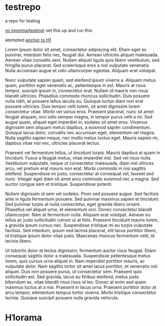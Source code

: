 # testrepo
a repo for testing

[yo momma(testing)](wiki) set this up and run this

atempted [anchor to H1](#h1orama)

Lorem ipsum dolor sit amet, consectetur adipiscing elit. Etiam eget ex pulvinar, interdum felis nec, feugiat dui. Aenean ultricies aliquet malesuada. Aenean vitae convallis sem. Nullam aliquet ligula quis libero vestibulum, sed fringilla purus placerat. Sed scelerisque eros a nisl vulputate venenatis. Nulla accumsan augue et odio ullamcorper egestas. Aliquam erat volutpat.

Nunc vulputate sapien quam, sed eleifend ipsum viverra a. Aliquam metus quam, porttitor eget venenatis ac, pellentesque in est. Mauris at risus tempor, suscipit ipsum in, consectetur erat. Nullam id mauris non risus blandit ultricies. Phasellus commodo rhoncus sollicitudin. Duis posuere nulla nibh, et posuere tellus iaculis eu. Quisque luctus diam non erat posuere ultricies. Duis tempor velit lorem, sit amet dignissim lorem consectetur vitae. Morbi vel varius eros. Praesent placerat, nunc sit amet feugiat aliquam, orci odio semper magna, in tempor purus velit a mi. Sed augue quam, aliquet eget imperdiet in, sodales sit amet eros. Vivamus dignissim sem aliquam metus dapibus, a euismod sapien condimentum. Quisque lacus dolor, convallis nec accumsan eget, elementum vel magna. Nulla sagittis sapien neque, nec mollis metus luctus eget. Mauris sapien mi, dapibus vitae nisl nec, ultricies placerat lectus.

Praesent vel fermentum tellus, ut tincidunt turpis. Mauris dapibus at quam in tincidunt. Fusce a feugiat metus, vitae imperdiet nisl. Sed vel risus nulla. Vestibulum vulputate, neque ut consectetur malesuada, diam nisl ultrices arcu, vel pretium erat mauris non erat. Morbi commodo in nisi sagittis eleifend. Suspendisse mi justo, consectetur at consequat vel, laoreet sed nunc. Integer eget diam sit amet arcu commodo euismod nec a magna. Sed auctor congue sem et tristique. Suspendisse potenti.

Nullam dignissim id sem vel sodales. Proin sed posuere augue. Sed facilisis ante in ligula fermentum posuere. Sed pulvinar maximus sapien et tincidunt. Sed pulvinar turpis at nulla consectetur, eget gravida libero ornare. Phasellus vel aliquet urna, et elementum orci. Donec consectetur blandit ullamcorper. Nam at fermentum nulla. Aliquam erat volutpat. Aenean eu tellus ac justo sollicitudin rutrum ut at felis. Praesent tincidunt mauris lorem, a gravida ipsum cursus nec. Suspendisse tristique mi eu turpis vulputate facilisis. Sed interdum, ipsum sed lacinia placerat, elit lacus porttitor libero, id tristique ipsum dolor vitae justo. Maecenas rhoncus fermentum velit, id lacinia libero.

Ut lobortis dolor et lectus dignissim, fermentum auctor risus feugiat. Etiam consequat sagittis dolor a malesuada. Suspendisse pellentesque metus lorem, quis cursus urna aliquet in. Nam imperdiet porttitor mauris, ac vulputate dolor. Nam sagittis tortor sit amet lacus porttitor, et venenatis nisl aliquet. Duis non posuere purus, ut consectetur sem. Praesent quis sollicitudin est. Sed gravida, lacus eu finibus eleifend, metus justo bibendum ex, vitae blandit risus risus id leo. Donec at enim sed quam maximus luctus at a nisi. Praesent in lacus urna. Praesent porttitor dolor at arcu tempor, elementum tempus tortor viverra. Morbi tristique consectetur lacinia. Quisque suscipit posuere nulla gravida vehicula.

# H1orama
